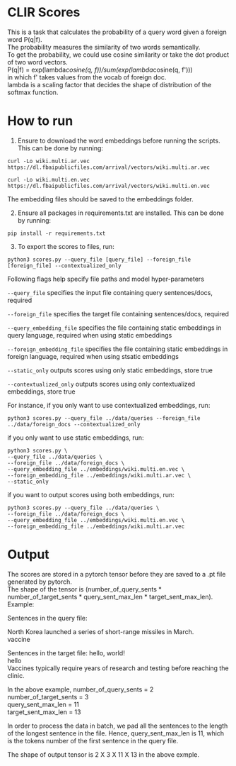 # CLIR Scores
This is a task that calculates the probability of a query word given a foreign word P(q|f). \
The probability measures the similarity of two words semantically. \
To get the probability, we could use cosine similarity or take the dot product of two word vectors. \
P(q|f) = exp(lambda*cosine(q, f))/sum(exp(lambda*cosine(q, f')))   \
in which f' takes values from the vocab of foreign doc. \
lambda is a scaling factor that decides the shape of distribution of the softmax function. 

# How to run
1. Ensure to download the word embeddings before running the scripts. \
This can be done by running:
```
curl -Lo wiki.multi.ar.vec https://dl.fbaipublicfiles.com/arrival/vectors/wiki.multi.ar.vec
```
```
curl -Lo wiki.multi.en.vec https://dl.fbaipublicfiles.com/arrival/vectors/wiki.multi.en.vec
```
The embedding files should be saved to the embeddings folder. 

2. Ensure all packages in requirements.txt are installed. This can be done by running:
```
pip install -r requirements.txt
```

3. To export the scores to files, run:
```
python3 scores.py --query_file [query_file] --foreign_file [foreign_file] --contextualized_only
```
Following flags help specify file paths and model hyper-parameters

`--query_file` specifies the input file containing query sentences/docs, required

`--foreign_file` specifies the target file containing sentences/docs, required

`--query_embedding_file` specifies the file containing static embeddings in query language, required when using static embeddings

`--foreign_embedding_file` specifies the file containing static embeddings in foreign language, required when using stsatic embeddings

`--static_only` outputs scores using only static embeddings, store true

`--contextualized_only` outputs scores using only contextualized embeddings, store true

For instance, if you only want to use contextualized embeddings, run:
```angular2
python3 scores.py --query_file ../data/queries --foreign_file ../data/foreign_docs --contextualized_only
```
if you only want to use static embeddings, run:
```angular2
python3 scores.py \
--query_file ../data/queries \
--foreign_file ../data/foreign_docs \
--query_embedding_file ../embeddings/wiki.multi.en.vec \
--foreign_embedding_file ../embeddings/wiki.multi.ar.vec \
--static_only
```
if you want to output scores using both embeddings, run:
```
python3 scores.py --query_file ../data/queries \
--foreign_file ../data/foreign_docs \
--query_embedding_file ../embeddings/wiki.multi.en.vec \
--foreign_embedding_file ../embeddings/wiki.multi.ar.vec 
```

# Output
The scores are stored in a pytorch tensor before they are saved to a .pt file generated by pytorch. \
The shape of the tensor is (number_of_query_sents * number_of_target_sents * query_sent_max_len * target_sent_max_len). \
Example: 

Sentences in the query file: 

North Korea launched a series of short-range missiles in March. \
vaccine 

Sentences in the target file:
hello, world! \
hello \
Vaccines typically require years of research and testing before reaching the clinic.

In the above example, 
number_of_query_sents = 2 \
number_of_target_sents = 3 \
query_sent_max_len = 11 \
target_sent_max_len = 13 

In order to process the data in batch, we pad all the sentences to the length of the longest sentence in the file.
Hence, query_sent_max_len is 11, which is the tokens number of the first sentence in the query file.

The shape of output tensor is 2 X 3 X 11 X 13 in the above exmple.